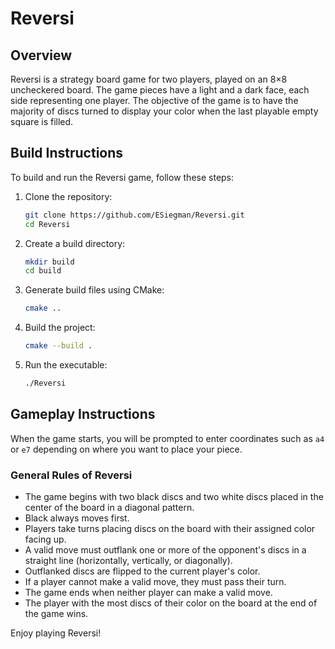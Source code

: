 # Reversi

## Overview
Reversi is a strategy board game for two players, played on an 8×8 uncheckered board. The game pieces have a light and a dark face, each side representing one player. The objective of the game is to have the majority of discs turned to display your color when the last playable empty square is filled.

## Build Instructions
To build and run the Reversi game, follow these steps:

1. Clone the repository:
    ```sh
    git clone https://github.com/ESiegman/Reversi.git
    cd Reversi
    ```

2. Create a build directory:
    ```sh
    mkdir build
    cd build
    ```

3. Generate build files using CMake:
    ```sh
    cmake ..
    ```

4. Build the project:
    ```sh
    cmake --build .
    ```

5. Run the executable:
    ```sh
    ./Reversi
    ```

## Gameplay Instructions
When the game starts, you will be prompted to enter coordinates such as `a4` or `e7` depending on where you want to place your piece.

### General Rules of Reversi
- The game begins with two black discs and two white discs placed in the center of the board in a diagonal pattern.
- Black always moves first.
- Players take turns placing discs on the board with their assigned color facing up.
- A valid move must outflank one or more of the opponent's discs in a straight line (horizontally, vertically, or diagonally).
- Outflanked discs are flipped to the current player's color.
- If a player cannot make a valid move, they must pass their turn.
- The game ends when neither player can make a valid move.
- The player with the most discs of their color on the board at the end of the game wins.

Enjoy playing Reversi!
